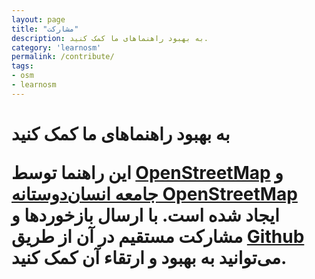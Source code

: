 ```yaml
---
layout: page
title: "مشارکت"
description: به بهبود راهنماهای ما کمک کنید.
category: 'learnosm'
permalink: /contribute/
tags:
- osm
- learnosm
---
```


<h1>به بهبود راهنماهای ما کمک کنید</h>
<p>این راهنما توسط  <a href="http://www.openstreetmap.org/" rel="nofollow">OpenStreetMap</a> و <a href="http://hotosm.org/" rel="nofollow">جامعه انسان‌دوستانه OpenStreetMap</a> ایجاد شده است. با ارسال بازخوردها و مشارکت مستقیم در آن از طریق <a href="http://github.com/hotosm/learnosm">Github</a> می‌توانید به بهبود و ارتقاء آن کمک کنید.</p>
